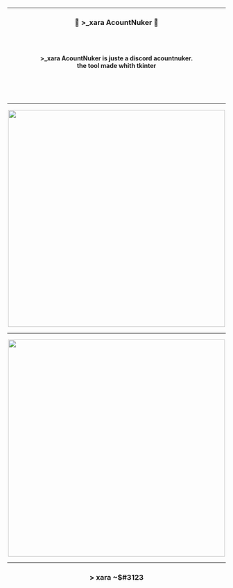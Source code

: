 -----

### <p align="center">💨 >_xara AcountNuker 💨</p>

<br><br>
<p align="center">
<strong>
>_xara AcountNuker is juste a discord acountnuker.
<br>
the tool made whith tkinter
<br><br><br>
</strong>
</p>
<br>

-----


<p align="center">
<img src="https://cdn.discordapp.com/attachments/972965986766557215/1015257049824759858/unknown.png", width="500", height="500">
</p>

-----

<p align="center">
<img src="https://cdn.discordapp.com/attachments/972965986766557215/1015257412359442442/unknown.png", width="500", height="500">
</p>

-----

### <p align="center">> xara ~$#3123</p>
